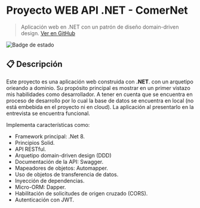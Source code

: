 # Proyecto WEB API .NET - **ComerNet**

> Aplicación web en .NET con un patrón de diseño domain-driven design. [Ver en GitHub](https://github.com/Siktok/ComerNet)
> 
![Badge de estado](https://img.shields.io/badge/estado-en%20desarrollo-yellow)

## 📋 Descripción

Este proyecto es una aplicación web construida con **.NET**. con un arquetipo orieando a dominio. Su propósito principal es mostrar en un primer vistazo mis habilidades como desarrollador. A tener en cuenta que se encuentra en proceso de desarrollo por lo cual la base de datos se encuentra en local (no está embebida en el proyecto ni en cloud). La aplicación al presentarlo en la entrevista se encuentra funcional.

Implementa características como:

- Framework principal: .Net 8.
- Principios Solid.
- API RESTful.
- Arquetipo domain-driven design (DDD)
- Documentación de la API: Swagger.
- Mapeadores de objetos: Automapper.
- Uso de objetos de transferencia de datos.
- Inyección de dependencias.
- Micro-ORM: Dapper.
- Habilitación de solicitudes de origen cruzado (CORS).
- Autenticación con JWT.
